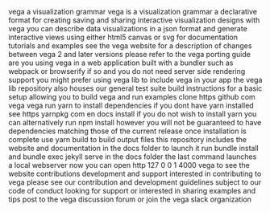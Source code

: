 vega a visualization grammar vega is a visualization grammar a declarative format for creating saving and sharing interactive visualization designs with vega you can describe data visualizations in a json format and generate interactive views using either html5 canvas or svg for documentation tutorials and examples see the vega website for a description of changes between vega 2 and later versions please refer to the vega porting guide are you using vega in a web application built with a bundler such as webpack or browserify if so and you do not need server side rendering support you might prefer using vega lib to include vega in your app the vega lib repository also houses our general test suite build instructions for a basic setup allowing you to build vega and run examples clone https github com vega vega run yarn to install dependencies if you dont have yarn installed see https yarnpkg com en docs install if you do not wish to install yarn you can alternatively run npm install however you will not be guaranteed to have dependencies matching those of the current release once installation is complete use yarn build to build output files this repository includes the website and documentation in the docs folder to launch it run bundle install and bundle exec jekyll serve in the docs folder the last command launches a local webserver now you can open http 127 0 0 1 4000 vega to see the website contributions development and support interested in contributing to vega please see our contribution and development guidelines subject to our code of conduct looking for support or interested in sharing examples and tips post to the vega discussion forum or join the vega slack organization